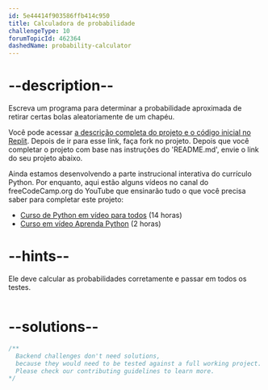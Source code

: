 ```yaml
---
id: 5e44414f903586ffb414c950
title: Calculadora de probabilidade
challengeType: 10
forumTopicId: 462364
dashedName: probability-calculator
---
```


# --description--

Escreva um programa para determinar a probabilidade aproximada de retirar certas bolas aleatoriamente de um chapéu.

Você pode acessar [a descrição completa do projeto e o código inicial no Replit](https://replit.com/github/freeCodeCamp/boilerplate-probability-calculator). Depois de ir para esse link, faça fork no projeto. Depois que você completar o projeto com base nas instruções do 'README.md', envie o link do seu projeto abaixo.

Ainda estamos desenvolvendo a parte instrucional interativa do currículo Python. Por enquanto, aqui estão alguns vídeos no canal do freeCodeCamp.org do YouTube que ensinarão tudo o que você precisa saber para completar este projeto:

<ul>
  <li>
    <a href='https://www.freecodecamp.org/news/python-for-everybody/'>Curso de Python em vídeo para todos</a> (14 horas)
  </li>
  <li>
    <a href='https://www.freecodecamp.org/news/learn-python-basics-in-depth-video-course/'>Curso em vídeo Aprenda Python</a> (2 horas)
  </li>
</ul>

# --hints--

Ele deve calcular as probabilidades corretamente e passar em todos os testes.

```js

```

# --solutions--

```js
/**
  Backend challenges don't need solutions,
  because they would need to be tested against a full working project.
  Please check our contributing guidelines to learn more.
*/
```
